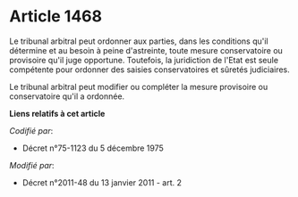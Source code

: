 # Article 1468

Le tribunal arbitral peut ordonner aux parties, dans les conditions qu'il détermine et au besoin à peine d'astreinte, toute
mesure conservatoire ou provisoire qu'il juge opportune. Toutefois, la juridiction de l'Etat est seule compétente pour
ordonner des saisies conservatoires et sûretés judiciaires. 

Le tribunal arbitral peut modifier ou compléter la mesure provisoire ou conservatoire qu'il a ordonnée.

**Liens relatifs à cet article**

_Codifié par_:

  - Décret n°75-1123 du 5 décembre 1975

_Modifié par_:

  - Décret n°2011-48 du 13 janvier 2011 - art. 2
